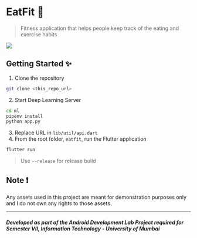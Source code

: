 # EatFit 🥘

> Fitness application that helps people keep track of the eating and exercise habits

![](./eatfit-github.gif)

## Getting Started ✨

1. Clone the repository

```bash
git clone <this_repo_url>
```

2. Start Deep Learning Server

```bash
cd ml
pipenv install
python app.py
```

3. Replace URL in `lib/util/api.dart`
4. From the root folder, `eatfit`, run the Flutter application

```bash
flutter run
```

> Use `--release` for release build

## Note ❗️

Any assets used in this project are meant for demonstration purposes only and I do not own any rights to those assets.

---

##### Developed as part of the Android Development Lab Project required for Semester VII, Information Technology - University of Mumbai

